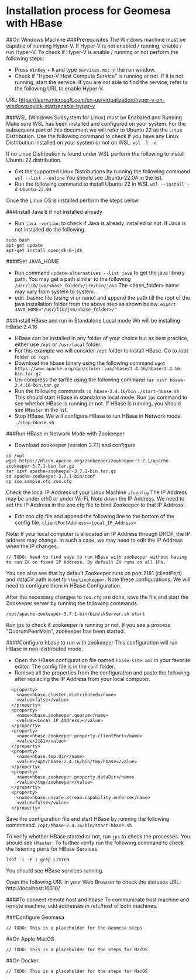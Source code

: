 # Installation process for Geomesa with HBase 
##On Windows Machine
###Prerequisites
The Windows machine must be capable of running Hyper-V. If Hyper-V is not enabled / running, enable / run Hyper-V. To check if Hyper-V is enable / running or not perform the following steps:

- Press `WinKey` + `R` and type `services.msc` in the run window.
- Check if "Hyper-V Host Compute Service" is running or not. If it is not running, start the service. If you are not able to find the service, refer to the following URL to enable Hyper-V.

URL: https://learn.microsoft.com/en-us/virtualization/hyper-v-on-windows/quick-start/enable-hyper-v

###WSL (Windows Subsystem for Linux) must be Enabaled and Running 
Make sure WSL has been installed and configured on your system. For the subsequent part of this document we will refer to Ubuntu 22 as the Linux Distribution. Use the following command to check if you have any Linux Distribution installed on your system or not on WSL.
`wsl -l -v`

If no Linux Distribution is found under WSL perform the following to install Ubuntu 22 distribution.

- Get the supported Linux Distributions by running the following command
`wsl --list --online`
You should see Ubuntu-22.04 in the list.
- Run the following command to install Ubuntu 22 in WSL
`wsl --install -d Ubuntu-22.04`

Once the Linux OS is installed perform the steps below

###Install Java 8 if not installed already
- Run `java -version` to check if Java is already installed or not. If Java is not installed do the following.
```
sudo bash
apt-get update
apt-get install openjdk-8-jdk
```

####Set JAVA_HOME
- Run command `update-alternatives --list java` to get the java library path. You may get a path similar to the following
`/usr/lib/jvm/<base_folder>/jre/bin/java`
The <base_folder> name may vary from system to system.
- edit .bashrc file (using vi or nano) and append the path till the root of the java installation folder from the above step as shown below.
`export JAVA_HOME="/usr/lib/jvm/<base_folder>/"`

###Install HBase and run in Standalone Local mode
We will be installing HBase 2.4.16
- HBase can be installed in any folder of your choice but as best practice, either use `/opt` or `/usr/local` folder.
- For this example we will consider `/opt` folder to install HBase. Go to /opt folder
`cd /opt`
- Download the hbase binary using the following command
`wget https://www.apache.org/dyn/closer.lua/hbase/2.4.16/hbase-2.4.16-bin.tar.gz`
- Un-compress the tarfile using the following command
`tar xzvf hbase-2.4.16-bin.tar.gz`
- Run the following commands
`cd hbase-2.4.16/bin`
`./start-hbase.sh`
This  should start HBase in standalone local mode. Run `jps` command to see whether HBase is running or not. If HBase is running, you should see `HMaster` in the list.
- Stop HBase. We will configure HBase to run HBase in Network mode.
`./stop-hbase.sh`

###Run HBase in Network Mode with Zookeeper
- Download zookeeper (version 3.7.1) and configure
```
cd /opt
wget https://dlcdn.apache.org/zookeeper/zookeeper-3.7.1/apache-zookeeper-3.7.1-bin.tar.gz
tar xzvf apache-zookeeper-3.7.1-bin.tar.gz
cd apache-zookeeper-3.7.1-bin/conf
cp zoo_sample.cfg zoo.cfg
```
Check the local IP Address of your Linux Machine
`ifconfig`
The IP Address may be under eth0 or under Wi-Fi. Note down the IP Address.
We need to set the IP Address in the zoo.cfg file to bind Zookeeper to that IP Address.
- Edit zoo.cfg file and append the following line to the bottom of the config file.
`clientPortAddress=<Local_IP_Address>`

Note: If your local computer is allocated an IP Address through DHCP, the IP address may change. In such a case, we may need to edit the IP Address when the IP changes.

`// TODO: Need to find ways to run HBase with zookeeper without having to run ZK on fixed IP Address. By default ZK runs on all IPs.`

You can also see that by default Zookeeper runs on port 2181 (clientPort) and dataDir path is set to `\tmp\zookeeper`. Note these configurations. We will need to configure them in HBase Configuration.

After the necessary changes to `zoo.cfg` are done, save the file and start the Zookeeper server by running the following commands.

`/opt/apache-zookeeper-3.7.1-bin/bin/zkServer.sh start`

Run jps to check if zookeeper is running or not. If you see a process "QuorumPeerMain", zookeeper has been started.

####Configure hbase to run with zookeeper
This configuration will run HBase in non-distributed mode.

- Open the HBase configuration file named `hbase-site.xml` in your favorite editor. The config file is in the `conf` folder.
- Remove all the properties from the configuration and paste the following after replacing the IP Address from your local computer.

```
  <property>
    <name>hbase.cluster.distributed</name>
    <value>false</value>
  </property>
  <property>
    <name>hbase.zookeeper.quorum</name>
    <value><Local_IP_Address></value>
  </property>
  <property>
    <name>hbase.zookeeper.property.clientPort</name>
    <value>2181</value>
  </property>
  <property>
    <name>hbase.tmp.dir</name>
    <value>/opt/hbase-2.4.16/bin/tmp/hbase</value>
  </property>
  <property>
    <name>hbase.zookeeper.property.dataDir</name>
    <value>/tmp/zookeeper</value>
  </property>
  <property>
    <name>hbase.unsafe.stream.capability.enforce</name>
    <value>false</value>
  </property>
```
Save the configuration file and start HBase by running the following commmand.
`/opt/hbase-2.4.16/bin/start-hbase.sh`

To verify whether HBase started or not, run `jps` to check the processes. You should see `HMaster`. To further verify run the following command to check the listening ports for HBase Services.

`lsof -i -P | grep LISTEN`

You should see HBase services running.

Open the following URL in your Web Browser to check the statuses
URL: http://localhost:16010/


####To connect remote host and hbase
To communicate host machine and remote machine, add addresses in /etc/host of both machines.


###Configure Geomesa
```
// TODO: This is a placeholder for the Geomesa steps
```

##On Apple MacOS

```
// TODO: This is a placeholder for the steps for MacOS
```

##On Docker

```
// TODO: This is a placeholder for the steps for MacOS
```